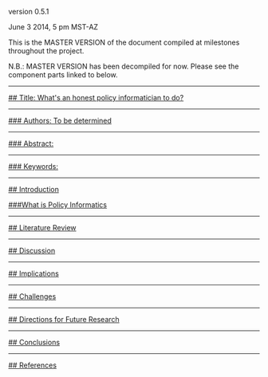 version 0.5.1

June 3 2014, 5 pm MST-AZ

This is the MASTER VERSION of the document compiled at milestones throughout the project. 

N.B.: MASTER VERSION has been decompiled for now. Please see the component parts linked to below.

___
[## Title: What's an honest policy informatician to do?](https://github.com/ASU-CPI/honest-pi/blob/master/article/0a_title.md)

___
[### Authors: To be determined](https://github.com/ASU-CPI/honest-pi/blob/master/article/0b_authors.md)

___
[### Abstract:](https://github.com/ASU-CPI/honest-pi/blob/master/article/0c_abstract.md)

___
[### Keywords:](https://github.com/ASU-CPI/honest-pi/blob/master/article/0d_keywords.md) 

___
[## Introduction](https://github.com/ASU-CPI/honest-pi/blob/master/article/1.0_introduction.md)

[###What is Policy Informatics](https://github.com/ASU-CPI/honest-pi/blob/master/article/1.1_whatispi.md)

___
[## Literature Review](https://github.com/ASU-CPI/honest-pi/blob/master/article/2_litreview.md)

___
[## Discussion](https://github.com/ASU-CPI/honest-pi/blob/master/article/3_discussion.md)

___
[## Implications](https://github.com/ASU-CPI/honest-pi/blob/master/article/4_implications.md)

___
[## Challenges](https://github.com/ASU-CPI/honest-pi/blob/master/article/5_challenges.md)

___
[## Directions for Future Research](https://github.com/ASU-CPI/honest-pi/blob/master/article/6_future.md)

___
[## Conclusions](https://github.com/ASU-CPI/honest-pi/blob/master/article/7_conclusion.md)

___
[## References](https://github.com/ASU-CPI/honest-pi/blob/master/article/8_references.md)
